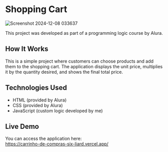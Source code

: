 # Shopping Cart

![Screenshot 2024-12-08 033637](https://github.com/user-attachments/assets/cab257ef-810c-4b06-b5f9-6eef81902652)

This project was developed as part of a programming logic course by Alura.

## How It Works

This is a simple project where customers can choose products and add them to the shopping cart. The application displays the unit price, multiplies it by the quantity desired, and shows the final total price.

## Technologies Used

- HTML (provided by Alura)  
- CSS (provided by Alura)  
- JavaScript (custom logic developed by me)

## Live Demo

You can access the application here:  
https://carrinho-de-compras-six-liard.vercel.app/
